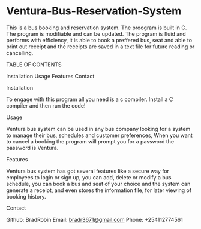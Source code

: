 # Ventura-Bus-Reservation-System

This is a bus booking and reservation system. The proogram is built in C. The program is modifiable and can be updated. The program is fluid and performs with efficiency, it is able to book a preffered bus, seat and able to print out receipt and the receipts are saved in a text file for future reading or cancelling.

TABLE OF CONTENTS

Installation
Usage
Features
Contact

Installation

To engage with this program all you need is a c compiler. Install a C compiler and then run the code!

Usage

Ventura bus system can be used in any bus company looking for a system to manage their bus, schedules and customer preferences,
When you want to cancel a booking the program will prompt you for a password the password is Ventura.

Features

Ventura bus system has got several features like a secure way for employees to login or sign up, you can add, delete or modify a bus schedule, you can book a bus and seat of your choice and the system can generate a receipt, and even stores the information file, for later viewing of booking history.

Contact

Github: BradRobin
Email: bradr3671@gmail.com
Phone: +254112774561
